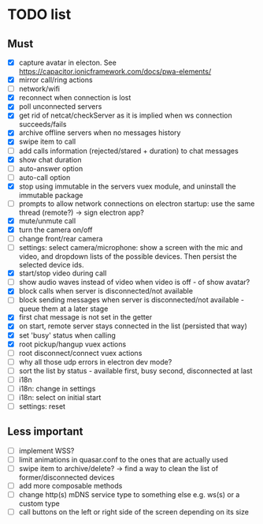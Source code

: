 # TODO list

## Must

- [x] capture avatar in electon. See https://capacitor.ionicframework.com/docs/pwa-elements/
- [x] mirror call/ring actions
- [ ] network/wifi
- [x] reconnect when connection is lost
- [x] poll unconnected servers
- [x] get rid of netcat/checkServer as it is implied when ws connection succeeds/fails
- [x] archive offline servers when no messages history
- [x] swipe item to call
- [ ] add calls information (rejected/stared + duration) to chat messages
- [x] show chat duration
- [ ] auto-answer option
- [ ] auto-call option
- [x] stop using immutable in the servers vuex module, and uninstall the immutable package
- [ ] prompts to allow network connections on electron startup: use the same thread (remote?) -> sign electron app?
- [x] mute/unmute call
- [x] turn the camera on/off
- [ ] change front/rear camera
- [ ] settings: select camera/microphone: show a screen with the mic and video, and dropdown lists of the possible devices. Then persist the selected device ids.
- [x] start/stop video during call
- [ ] show audio waves instead of video when video is off - of show avatar?
- [x] block calls when server is disconnected/not available
- [ ] block sending messages when server is disconnected/not available - queue them at a later stage
- [x] first chat message is not set in the getter
- [x] on start, remote server stays connected in the list (persisted that way)
- [x] set 'busy' status when calling
- [x] root pickup/hangup vuex actions
- [ ] root disconnect/connect vuex actions
- [ ] why all those udp errors in electron dev mode?
- [ ] sort the list by status - available first, busy second, disconnected at last
- [ ] i18n
- [ ] i18n: change in settings
- [ ] i18n: select on initial start
- [ ] settings: reset

## Less important

- [ ] implement WSS?
- [ ] limit animations in quasar.conf to the ones that are actually used
- [ ] swipe item to archive/delete? -> find a way to clean the list of former/disconnected devices
- [ ] add more composable methods
- [ ] change http(s) mDNS service type to something else e.g. ws(s) or a custom type
- [ ] call buttons on the left or right side of the screen depending on its size
